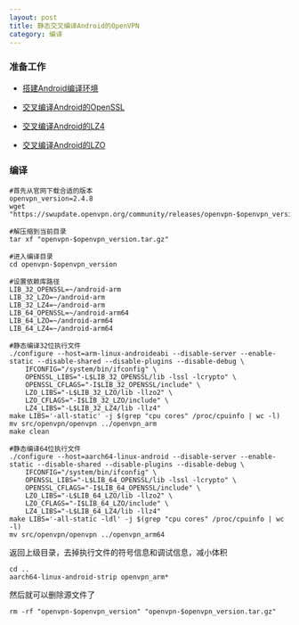 ```yaml
---
layout: post
title: 静态交叉编译Android的OpenVPN
category: 编译
---
```


### 准备工作
- [搭建Android编译环境][android-environment]

- [交叉编译Android的OpenSSL][android-openssl]

- [交叉编译Android的LZ4][android-lz4]

- [交叉编译Android的LZO][android-lzo]


### 编译
```shell
#首先从官网下载合适的版本
openvpn_version=2.4.8
wget "https://swupdate.openvpn.org/community/releases/openvpn-$openvpn_version.tar.gz"

#解压缩到当前目录
tar xf "openvpn-$openvpn_version.tar.gz"

#进入编译目录
cd openvpn-$openvpn_version

#设置依赖库路径
LIB_32_OPENSSL=~/android-arm
LIB_32_LZO=~/android-arm
LIB_32_LZ4=~/android-arm
LIB_64_OPENSSL=~/android-arm64
LIB_64_LZO=~/android-arm64
LIB_64_LZ4=~/android-arm64

#静态编译32位执行文件
./configure --host=arm-linux-androideabi --disable-server --enable-static --disable-shared --disable-plugins --disable-debug \
	IFCONFIG="/system/bin/ifconfig" \
	OPENSSL_LIBS="-L$LIB_32_OPENSSL/lib -lssl -lcrypto" \
	OPENSSL_CFLAGS="-I$LIB_32_OPENSSL/include" \
	LZO_LIBS="-L$LIB_32_LZO/lib -llzo2" \
	LZO_CFLAGS="-I$LIB_32_LZO/include" \
	LZ4_LIBS="-L$LIB_32_LZ4/lib -llz4"
make LIBS='-all-static' -j $(grep "cpu cores" /proc/cpuinfo | wc -l)
mv src/openvpn/openvpn ../openvpn_arm
make clean

#静态编译64位执行文件
./configure --host=aarch64-linux-android --disable-server --enable-static --disable-shared --disable-plugins --disable-debug \
	IFCONFIG="/system/bin/ifconfig" \
	OPENSSL_LIBS="-L$LIB_64_OPENSSL/lib -lssl -lcrypto" \
	OPENSSL_CFLAGS="-I$LIB_64_OPENSSL/include" \
	LZO_LIBS="-L$LIB_64_LZO/lib -llzo2" \
	LZO_CFLAGS="-I$LIB_64_LZO/include" \
	LZ4_LIBS="-L$LIB_64_LZ4/lib -llz4"
make LIBS='-all-static -ldl' -j $(grep "cpu cores" /proc/cpuinfo | wc -l)
mv src/openvpn/openvpn ../openvpn_arm64
```

返回上级目录，去掉执行文件的符号信息和调试信息，减小体积
```shell
cd ..
aarch64-linux-android-strip openvpn_arm*
```

然后就可以删除源文件了
```shell
rm -rf "openvpn-$openvpn_version" "openvpn-$openvpn_version.tar.gz"
```

[android-environment]: /编译/2019/11/22/android-environment.html
[android-openssl]: /编译/2019/11/22/android-openssl.html
[android-lzo]: /编译/2019/11/23/android-lzo.html
[android-lz4]: /编译/2019/11/23/android-lz4.html
